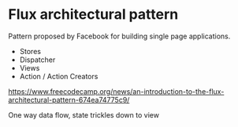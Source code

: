 # Flux architectural pattern

Pattern proposed by Facebook for building single page applications.

- Stores
- Dispatcher
- Views
- Action / Action Creators

https://www.freecodecamp.org/news/an-introduction-to-the-flux-architectural-pattern-674ea74775c9/

One way data flow, state trickles down to view